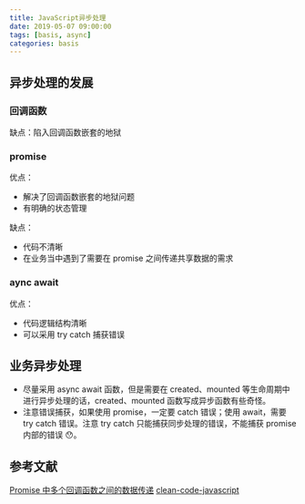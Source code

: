 ```yaml
---
title: JavaScript异步处理
date: 2019-05-07 09:00:00
tags: [basis, async]
categories: basis
---
```


## 异步处理的发展

### 回调函数

缺点：陷入回调函数嵌套的地狱

### promise

优点：

- 解决了回调函数嵌套的地狱问题
- 有明确的状态管理

缺点：

- 代码不清晰
- 在业务当中遇到了需要在 promise 之间传递共享数据的需求

### aync await

优点：

- 代码逻辑结构清晰
- 可以采用 try catch 捕获错误

## 业务异步处理

- 尽量采用 async await 函数，但是需要在 created、mounted 等生命周期中进行异步处理的话，created、mounted 函数写成异步函数有些奇怪。
- 注意错误捕获，如果使用 promise，一定要 catch 错误；使用 await，需要 try catch 错误。注意 try catch 只能捕获同步处理的错误，不能捕获 promise 内部的错误 😯。

## 参考文献

[Promise 中多个回调函数之间的数据传递](https://juejin.im/post/59970a73f265da249150f490)
[clean-code-javascript](https://github.com/ryanmcdermott/clean-code-javascript#asyncawait-are-even-cleaner-than-promises)
